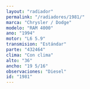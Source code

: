 ```yaml
---
layout: "radiador"
permalink: "/radiadores/1981/"
marca: "Chrysler / Dodge"
modelo: "RAM 4000"
ano: "1994"
motor: "L6 5.9"
transmision: "Estándar"
parte: "432464"
clima: "Con clima"
alto: "36"
ancho: "19 5/16"
observaciones: "Diesel"
id: "1981"
---
```


